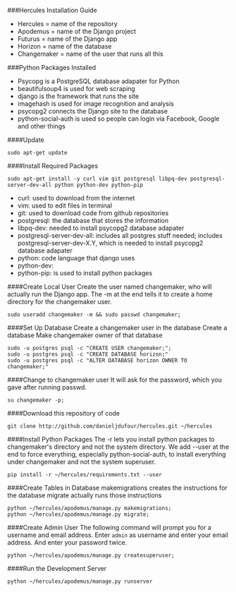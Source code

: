###Hercules Installation Guide
* Hercules = name of the repository
* Apodemus = name of the Django project
* Futurus = name of the Django app
* Horizon = name of the database
* Changemaker = name of the user that runs all this

###Python Packages Installed 
* Psycopg is a PostgreSQL database adapater for Python
* beautifulsoup4 is used for web scraping
* django is the framework that runs the site
* imagehash is used for image recognition and analysis
* psycopg2 connects the Django site to the database
* python-social-auth is used so people can login via Facebook, Google and other things


####Update
```
sudo apt-get update
```

####Install Required Packages
```
sudo apt-get install -y curl vim git postgresql libpq-dev postgresql-server-dev-all python python-dev python-pip
```
* curl: used to download from the internet
* vim: used to edit files in terminal
* git: used to download code from github repositories
* postgresql: the database that stores the information
* libpq-dev: needed to install psycopg2 database adapater
* postgresql-server-dev-all: includes all postgres stuff needed; includes postgresql-server-dev-X.Y, which is needed to install psycopg2 database adapater
* python: code language that django uses
* python-dev:
* python-pip: is used to install python packages

####Create Local User
Create the user named changemaker, who will actually run the Django app.
The -m at the end tells it to create a home directory for the changemaker user.
```
sudo useradd changemaker -m && sudo passwd changemaker;
```

####Set Up Database
Create a changemaker user in the database
Create a database
Make changemaker owner of that database
```
sudo -u postgres psql -c "CREATE USER changemaker;";
sudo -u postgres psql -c "CREATE DATABASE horizon;"
sudo -u postgres psql -c "ALTER DATABASE horizon OWNER TO changemaker;"
```

####Change to changemaker user
It will ask for the password, which you gave after running passwd.
```
su changemaker -p;
```

####Download this repository of code
```
git clone http://github.com/danieljdufour/hercules.git ~/hercules
```

####Install Python Packages
The -r lets you install python packages to changemaker's directory and not the system directory.
We add --user at the end to force everything, especially python-social-auth, to install everything under changemaker and not the system superuser.
```
pip install -r ~/hercules/requirements.txt --user
```

####Create Tables in Database
makemigrations creates the instructions for the database
migrate actually runs those instructions
```
python ~/hercules/apodemus/manage.py makemigrations;
python ~/hercules/apodemus/manage.py migrate;
```

####Create Admin User
The following command will prompt you for a username and email address.
Enter ```admin``` as username and enter your email address.
And enter your password twice.
```
python ~/hercules/apodemus/manage.py createsuperuser;
```

####Run the Development Server
```
python ~/hercules/apodemus/manage.py runserver
```
